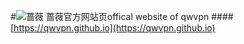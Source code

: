 #![蔷薇](https://avatars1.githubusercontent.com/u/22127696?v=3&s=96)
蔷薇官方网站页offical website of qwvpn
####[https://qwvpn.github.io](https://qwvpn.github.io)
